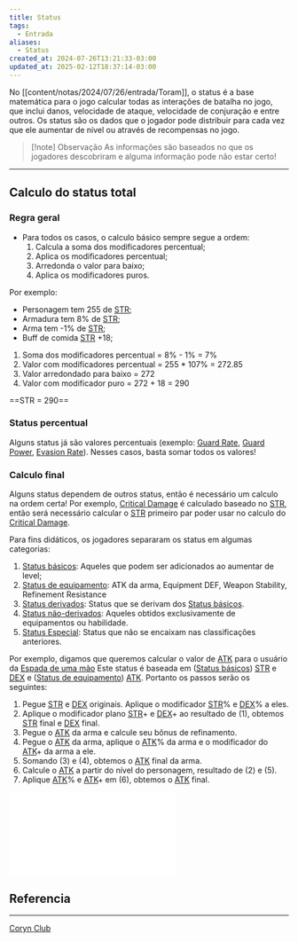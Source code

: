 ```yaml
---
title: Status
tags:
  - Entrada
aliases:
  - Status
created_at: 2024-07-26T13:21:33-03:00
updated_at: 2025-02-12T18:37:14-03:00
---
```


No [[content/notas/2024/07/26/entrada/Toram]], o status é a base matemática para o jogo calcular todas as interações de batalha no jogo, que inclui danos, velocidade de ataque, velocidade de conjuração e entre outros. Os status são os dados que o jogador pode distribuir para cada vez que ele aumentar de nível ou através de recompensas no jogo.

> [!note] Observação
> As informações são baseados no que os jogadores descobriram e alguma informação pode não estar certo!

---

## Calculo do status total
### Regra geral

 - Para todos os casos, o calculo básico sempre segue a ordem: 
	1. Calcula a soma dos modificadores percentual;
	2. Aplica os modificadores percentual;
	3. Arredonda o valor para baixo;
	4. Aplica os modificadores puros.

Por exemplo:
 - Personagem tem 255 de [STR](Toram_STR.md);
 - Armadura tem 8% de [STR](Toram_STR.md);
 - Arma tem -1% de [STR](Toram_STR.md);
 - Buff de comida [STR](Toram_STR.md) +18;

1. Soma dos modificadores percentual = 8% - 1% = 7%
2. Valor com modificadores percentual = 255 * 107% = 272.85
3. Valor arredondado para baixo = 272
4. Valor com modificador puro = 272 + 18 = 290

==STR = 290==

### Status percentual

Alguns status já são valores percentuais (exemplo: [Guard Rate](../../09/entrada/Toram_Guard_Rate.md), [Guard Power](../../09/entrada/Toram_Guard_Power.md), [Evasion Rate](../../09/entrada/Toram_Evasion_Rate.md)). Nesses casos, basta somar todos os valores!

### Calculo final

Alguns status dependem de outros status, então é necessário um calculo na ordem certa! Por exemplo, [Critical Damage](../../09/entrada/Toram_Critical_Damage.md) é calculado baseado no [STR](Toram_STR.md), então será necessário calcular o [STR](Toram_STR.md) primeiro par poder usar no calculo do [Critical Damage](../../09/entrada/Toram_Critical_Damage.md).  

Para fins didáticos, os jogadores separaram os status em algumas categorias:
1. [Status básicos](Toram_Status_basico.md): Aqueles que podem ser adicionados ao aumentar de level;
2. [Status de equipamento](../../09/entrada/Toram_Status_de_equipamento.md): ATK da arma, Equipment DEF, Weapon Stability, Refinement Resistance
3. [Status derivados](../../09/entrada/Toram_Status_derivados.md): Status que se derivam dos [Status básicos](Toram_Status_basico.md). 
4. [Status não-derivados](../../09/entrada/Toram_Status%20não-derivados.md): Aqueles obtidos exclusivamente de equipamentos ou habilidade.
5. [Status Especial](../../09/entrada/Toram_Status_Especial.md): Status que não se encaixam nas classificações anteriores.

Por exemplo, digamos que queremos calcular o valor de [ATK](../../09/entrada/Toram_ATK.md) para o usuário da [Espada de uma mão](../../12/entrada/Toram_One_Handed_Sword.md) Este status é baseada em ([Status básicos](Toram_Status_basico.md)) [STR](Toram_STR.md) e [DEX](../../09/entrada/Toram_DEX.md) e ([Status de equipamento](../../09/entrada/Toram_Status_de_equipamento.md)) [ATK](../../09/entrada/Toram_ATK.md). Portanto os passos serão os seguintes:
1. Pegue [STR](Toram_STR.md) e [DEX](../../09/entrada/Toram_DEX.md) originais. Aplique o modificador [STR](Toram_STR.md)% e [DEX](../../09/entrada/Toram_DEX.md)% a eles.
2. Aplique o modificador plano [STR](Toram_STR.md)+ e [DEX](../../09/entrada/Toram_DEX.md)+ ao resultado de (1), obtemos [STR](Toram_STR.md) final e [DEX](../../09/entrada/Toram_DEX.md) final.
3. Pegue o [ATK](../../09/entrada/Toram_ATK.md) da arma e calcule seu bônus de refinamento.
4. Pegue o [ATK](../../09/entrada/Toram_ATK.md) da arma, aplique o [ATK](../../09/entrada/Toram_ATK.md)% da arma e o modificador do [ATK](../../09/entrada/Toram_ATK.md)+ da arma a ele.
5. Somando (3) e (4), obtemos o [ATK](../../09/entrada/Toram_ATK.md) final da arma.
6. Calcule o [ATK](../../09/entrada/Toram_ATK.md) a partir do nível do personagem, resultado de (2) e (5).
7. Aplique [ATK](../../09/entrada/Toram_ATK.md)% e [ATK](../../09/entrada/Toram_ATK.md)+ em (6), obtemos o [ATK](../../09/entrada/Toram_ATK.md) final.

![Toram_status.excalidraw](Toram_status.excalidraw.md)

## Referencia
---
[Coryn Club](https://coryn.club/guide.php?key=status)


